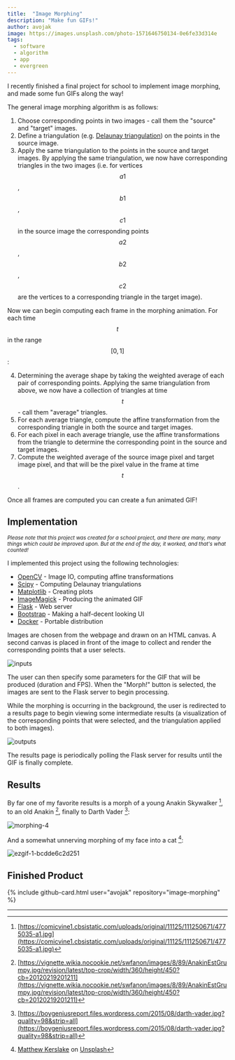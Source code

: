 ```yaml
---
title:  "Image Morphing"
description: "Make fun GIFs!"
author: avojak
image: https://images.unsplash.com/photo-1571646750134-0e6fe33d314e
tags:
  - software
  - algorithm
  - app
  - evergreen
---
```


I recently finished a final project for school to implement image morphing, and made some fun GIFs along the way!

The general image morphing algorithm is as follows:

1. Choose corresponding points in two images - call them the "source" and "target" images.
2. Define a triangulation (e.g. [Delaunay triangulation](https://en.wikipedia.org/wiki/Delaunay_triangulation)) on the points in the source image.
3. Apply the same triangulation to the points in the source and target images. By applying the same triangulation, we now have corresponding triangles in the two images (i.e. for vertices $$a1$$, $$b1$$, $$c1$$ in the source image the corresponding points $$a2$$, $$b2$$, $$c2$$ are the vertices to a corresponding triangle in the target image).

Now we can begin computing each frame in the morphing animation. For each time $$t$$ in the range $$[0, 1]$$:

4. Determining the average shape by taking the weighted average of each pair of corresponding points. Applying the same triangulation from above, we now have a collection of triangles at time $$t$$ - call them "average" triangles.
5. For each average triangle, compute the affine transformation from the corresponding triangle in both the source and target images.
6. For each pixel in each average triangle, use the affine transformations from the triangle to determine the corresponding point in the source and target images.
7. Compute the weighted average of the source image pixel and target image pixel, and that will be the pixel value in the frame at time $$t$$.

Once all frames are computed you can create a fun animated GIF!

## Implementation

<small><i>Please note that this project was created for a school project, and there are many, many things which could be improved upon. But at the end of the day, it worked, and that's what counted!</i></small>

I implemented this project using the following technologies:

* [OpenCV](https://pypi.org/project/opencv-python/) - Image IO, computing affine transformations
* [Scipy](https://pypi.org/project/scipy/) - Computing Delaunay triangulations
* [Matplotlib](https://pypi.org/project/matplotlib/) - Creating plots
* [ImageMagick](http://www.imagemagick.org) - Producing the animated GIF
* [Flask](https://pypi.org/project/Flask/) - Web server
* [Bootstrap](https://getbootstrap.com) - Making a half-decent looking UI
* [Docker](https://www.docker.com) - Portable distribution

Images are chosen from the webpage and drawn on an HTML canvas. A second canvas is placed in front of the image to collect and render the corresponding points that a user selects.

![inputs](https://s3.amazonaws.com/blog.avojak.ghost/2020/05/inputs.png)

The user can then specify some parameters for the GIF that will be produced (duration and FPS). When the "Morph!" button is selected, the images are sent to the Flask server to begin processing.

While the morphing is occurring in the background, the user is redirected to a results page to begin viewing some intermediate results (a visualization of the corresponding points that were selected, and the triangulation applied to both images).

![outputs](https://s3.amazonaws.com/blog.avojak.ghost/2020/05/outputs-2.png)

The results page is periodically polling the Flask server for results until the GIF is finally complete.

## Results
By far one of my favorite results is a morph of a young Anakin Skywalker [^1], to an old Anakin [^2], finally to Darth Vader [^3]:

![morphing-4](https://s3.amazonaws.com/blog.avojak.ghost/2020/05/morphing-4.gif)

And a somewhat unnerving morphing of my face into a cat [^4]:

![ezgif-1-bcdde6c2d251](https://s3.amazonaws.com/blog.avojak.ghost/2020/05/ezgif-1-bcdde6c2d251.gif)

## Finished Product

{% include github-card.html
  user="avojak"
  repository="image-morphing"
%}

---

[^1]: [https://comicvine1.cbsistatic.com/uploads/original/11125/111250671/4775035-a1.jpg](https://comicvine1.cbsistatic.com/uploads/original/11125/111250671/4775035-a1.jpg)
[^2]: [https://vignette.wikia.nocookie.net/swfanon/images/8/89/AnakinEstGrumpy.jpg/revision/latest/top-crop/width/360/height/450?cb=20120219201211](https://vignette.wikia.nocookie.net/swfanon/images/8/89/AnakinEstGrumpy.jpg/revision/latest/top-crop/width/360/height/450?cb=20120219201211)
[^3]: [https://boygeniusreport.files.wordpress.com/2015/08/darth-vader.jpg?quality=98&strip=all](https://boygeniusreport.files.wordpress.com/2015/08/darth-vader.jpg?quality=98&strip=all)
[^4]: [Matthew Kerslake](https://unsplash.com/@mattkerslake?utm_source=unsplash&utm_medium=referral&utm_content=creditCopyText) on [Unsplash](https://unsplash.com/s/photos/cat?utm_source=unsplash&utm_medium=referral&utm_content=creditCopyText)